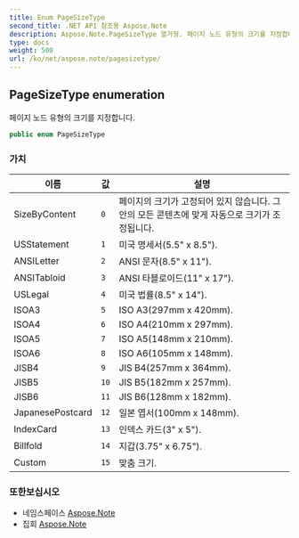 ```yaml
---
title: Enum PageSizeType
second_title: .NET API 참조용 Aspose.Note
description: Aspose.Note.PageSizeType 열거형. 페이지 노드 유형의 크기를 지정합니다.
type: docs
weight: 500
url: /ko/net/aspose.note/pagesizetype/
---
```

## PageSizeType enumeration

페이지 노드 유형의 크기를 지정합니다.

```csharp
public enum PageSizeType
```

### 가치

| 이름 | 값 | 설명 |
| --- | --- | --- |
| SizeByContent | `0` | 페이지의 크기가 고정되어 있지 않습니다. 그 안의 모든 콘텐츠에 맞게 자동으로 크기가 조정됩니다. |
| USStatement | `1` | 미국 명세서(5.5" x 8.5"). |
| ANSILetter | `2` | ANSI 문자(8.5" x 11"). |
| ANSITabloid | `3` | ANSI 타블로이드(11" x 17"). |
| USLegal | `4` | 미국 법률(8.5" x 14"). |
| ISOA3 | `5` | ISO A3(297mm x 420mm). |
| ISOA4 | `6` | ISO A4(210mm x 297mm). |
| ISOA5 | `7` | ISO A5(148mm x 210mm). |
| ISOA6 | `8` | ISO A6(105mm x 148mm). |
| JISB4 | `9` | JIS B4(257mm x 364mm). |
| JISB5 | `10` | JIS B5(182mm x 257mm). |
| JISB6 | `11` | JIS B6(128mm x 182mm). |
| JapanesePostcard | `12` | 일본 엽서(100mm x 148mm). |
| IndexCard | `13` | 인덱스 카드(3" x 5"). |
| Billfold | `14` | 지갑(3.75" x 6.75"). |
| Custom | `15` | 맞춤 크기. |

### 또한보십시오

* 네임스페이스 [Aspose.Note](../../aspose.note/)
* 집회 [Aspose.Note](../../)


